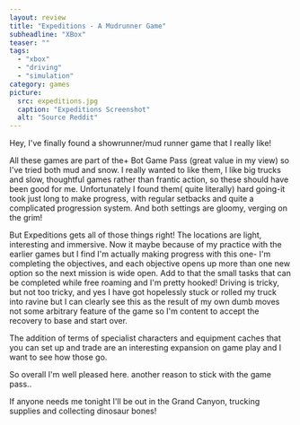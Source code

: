 ```yaml
---
layout: review
title: "Expeditions - A Mudrunner Game"
subheadline: "XBox"
teaser: ""
tags:
  - "xbox"
  - "driving"
  - "simulation"
category: games
picture:
  src: expeditions.jpg
  caption: "Expeditions Screenshot"
  alt: "Source Reddit"
---
```

Hey, I've finally found a showrunner/mud runner game that I really like!

All these games are part of the+ Bot Game Pass (great value in my view) so I've tried both mud and snow. 
I really wanted to like them, I like big trucks and slow, thoughtful games rather than frantic action, 
so these should have been good for me. Unfortunately I found them( quite literally) hard going-it took 
just long to make progress, with regular setbacks and quite a complicated progression system. And both 
settings are gloomy, verging on the grim! 

But Expeditions gets all of those things right! The locations are light, interesting and immersive.
Now it maybe because of my practice with the earlier games but I find I'm actually making progress with this one- 
I'm completing the objectives, and each objective opens up more than one new option so the next mission is wide open. 
Add to that the small tasks that can be completed while free roaming and I'm pretty hooked!
Driving is tricky, but not too tricky, and yes I have got hopelessly stuck or rolled my truck into 
ravine but I can clearly see this as the result of my own dumb moves not some arbitrary feature of 
the game so I'm content to accept the recovery to base and start over.

The addition of terms of specialist characters and equipment caches that you can set up and trade are an interesting 
expansion on game play and I want to see how those go.

So overall I'm well pleased here. another reason to stick with the game pass..

If anyone needs me tonight I'll be out in the Grand Canyon, trucking supplies and collecting dinosaur bones!